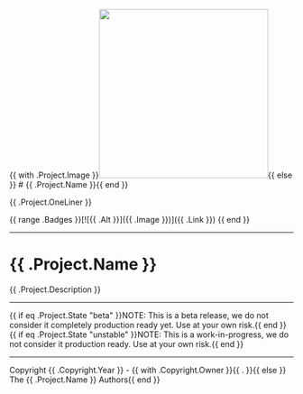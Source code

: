 {{ with .Project.Image }}<img src="{{ . }}" width="300">{{ else }} # {{ .Project.Name }}{{ end }}

{{ .Project.OneLiner }}

{{ range .Badges }}[![{{ .Alt }}]({{ .Image }})]({{ .Link }}) {{ end }}

----

# {{ .Project.Name }}
{{ .Project.Description }}

---

{{ if eq .Project.State "beta" }}NOTE: This is a beta release, we do not consider it completely production ready yet. Use at your own risk.{{ end }}
{{ if eq .Project.State "unstable" }}NOTE: This is a work-in-progress, we do not consider it production ready. Use at your own risk.{{ end }}

----

Copyright {{ .Copyright.Year }} - {{ with .Copyright.Owner }}{{ . }}{{ else }} The {{ .Project.Name }} Authors{{ end }}
